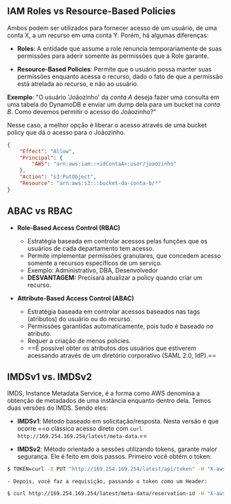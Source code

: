 
## IAM Roles vs Resource-Based Policies
Ambos podem ser utilizados para fornecer acesso de um usuário, de uma conta X, a um recurso em uma conta Y. Porém, há algumas diferenças:

- **Roles**: A entidade que assume a role renuncia temporariamente de suas permissões para aderir somente às permissões que a Role garante.

- **Resource-Based Policies**: Permite que o usuário possa manter suas permissões enquanto acessa o recurso, dado o fato de que a permissão está atrelada ao recurso, e não ao usuário.

**Exemplo**: "O usuário 'Joãozinho' da _conta A_ deseja fazer uma consulta em uma tabela do DynamoDB e enviar um dump dela para um bucket na _conta B_.  Como devemos permitir o acesso do Joãozinho?"

Nesse caso, a melhor opção é liberar o acesso através de uma bucket policy que dá o acesso para o Joãozinho. 

```json
{ 
	"Effect": "Allow", 
	"Principal": { 
		"AWS": "arn:aws:iam::<idContaA>:user/joaozinho" 
	},
	"Action": "s3:PutObject",
	"Resource": "arn:aws:s3:::bucket-da-conta-b/*" 
}
```


## ABAC vs RBAC

- **Role-Based Access Control (RBAC)**
	- Estratégia baseada em controlar acessos pelas funções que os usuários de cada departamento tem acesso.
	- Permite implementar permissões granulares, que concedem acesso somente a recursos específicos de um serviço.
	- Exemplo: Administrativo, DBA, Desenvolvedor
	- **DESVANTAGEM:** Precisará atualizar a policy quando criar um recurso.

- **Attribute-Based Access Control (ABAC)**
	- Estratégia baseada em controlar acessos baseados nas tags (atributos) do usuário ou do recurso.
	- Permissões garantidas automaticamente, pois tudo é baseado no atributo.
	- Requer a criação de menos policies.
	- ==É possível obter os atributos dos usuários que estiverem acessando através de um diretório corporativo (SAML 2.0, IdP).==



## IMDSv1 vs. IMDSv2
IMDS, Instance Metadata Service, é a forma como AWS denomina a obtenção de metadados de uma instância enquanto dentro dela. Temos duas versões do IMDS. Sendo eles: 

- **IMDSv1**: Método baseado em solicitação/resposta. Nesta versão é que ocorre ==o clássico acesso direto com `curl http://169.254.169.254/latest/meta-data`.==

- **IMDSv2**: Método orientado a sessões utilizando tokens, garante maior segurança. Ele é feito em dois passos. Primeiro você obtém o token:
```bash 
$ TOKEN=curl -X PUT "http://169.254.169.254/latest/api/token" -H "X-aws-ec2-metadata-token-ttl-seconds: 21600" \ && curl -H "X-aws-ec2-metadata-token: $TOKEN" http://169.254.169.254/
```
	- Depois, você faz a requisição, passando o token como um Header:
```bash 
$ curl http://169.254.169.254/latest/meta-data/reservation-id -H "X-aws-ec2-metadata-token: $TOKEN" 
```